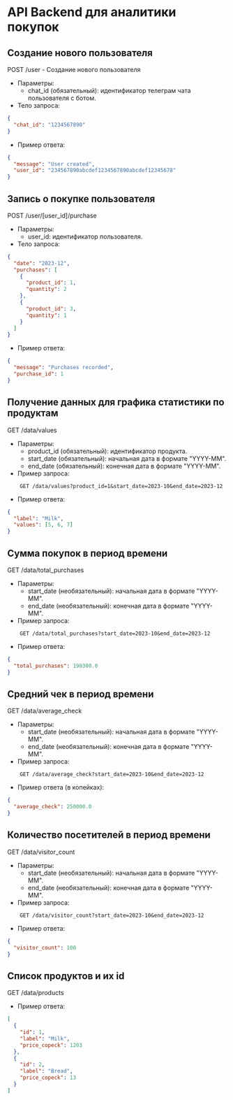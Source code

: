 # API Backend для аналитики покупок

## Создание нового пользователя

POST /user - Создание нового пользователя

- Параметры:
  - chat_id (обязательный): идентификатор телеграм чата пользователя с ботом.
- Тело запроса:

```json
{
  "chat_id": "1234567890"
}
```

- Пример ответа:

```json
{
  "message": "User created",
  "user_id": "234567890abcdef1234567890abcdef12345678"
}
```

## Запись о покупке пользователя

POST /user/[user_id]/purchase

- Параметры:
  - user_id: идентификатор пользователя.
- Тело запроса:

```json
{
  "date": "2023-12",
  "purchases": [
    {
      "product_id": 1,
      "quantity": 2
    },
    {
      "product_id": 3,
      "quantity": 1
    }
  ]
}
```

- Пример ответа:

```json
{
  "message": "Purchases recorded",
  "purchase_id": 1
}
```

## Получение данных для графика статистики по продуктам

GET /data/values

- Параметры:
  - product_id (обязательный): идентификатор продукта.
  - start_date (обязательный): начальная дата в формате "YYYY-MM".
  - end_date (обязательный): конечная дата в формате "YYYY-MM".
- Пример запроса:

```
    GET /data/values?product_id=1&start_date=2023-10&end_date=2023-12
```

- Пример ответа:

```json
{
  "label": "Milk",
  "values": [5, 6, 7]
}
```

## Сумма покупок в период времени

GET /data/total_purchases

- Параметры:
  - start_date (необязательный): начальная дата в формате "YYYY-MM".
  - end_date (необязательный): конечная дата в формате "YYYY-MM".
- Пример запроса:

```
    GET /data/total_purchases?start_date=2023-10&end_date=2023-12
```

- Пример ответа:

```json
{
  "total_purchases": 190300.0
}
```

## Средний чек в период времени

GET /data/average_check

- Параметры:
  - start_date (необязательный): начальная дата в формате "YYYY-MM".
  - end_date (необязательный): конечная дата в формате "YYYY-MM".
- Пример запроса:

```
    GET /data/average_check?start_date=2023-10&end_date=2023-12
```

- Пример ответа (в копейках):

```json
{
  "average_check": 250000.0
}
```

## Количество посетителей в период времени

GET /data/visitor_count

- Параметры:
  - start_date (необязательный): начальная дата в формате "YYYY-MM".
  - end_date (необязательный): конечная дата в формате "YYYY-MM".
- Пример запроса:

```
    GET /data/visitor_count?start_date=2023-10&end_date=2023-12
```

- Пример ответа:

```json
{
  "visitor_count": 100
}
```

## Список продуктов и их id

GET /data/products

- Пример ответа:

```json
[
  {
    "id": 1,
    "label": "Milk",
    "price_copeck": 1203
  },
  {
    "id": 2,
    "label": "Bread",
    "price_copeck": 13
  }
]
```
